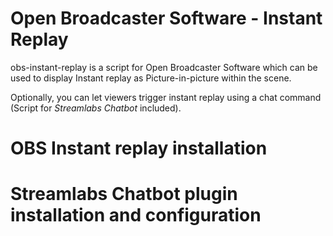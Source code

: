 # Open Broadcaster Software - Instant Replay
obs-instant-replay is a script for Open Broadcaster Software which can be used to display Instant replay as Picture-in-picture within the scene.

Optionally, you can let viewers trigger instant replay using a chat command (Script for *Streamlabs Chatbot* included).

# OBS Instant replay installation


# Streamlabs Chatbot plugin installation and configuration

